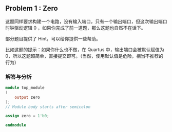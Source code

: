 ## **Problem 1 :** Zero

这题同样要求构建一个电路，没有输入端口，只有一个输出端口，但这次输出端口时钟驱动逻辑 0 ，如果你完成了前一道题，那么这题也自然不在话下。

部分题目提供了 Hint，可以给你提供一些帮助。

比如这题的提示：如果你什么也不做，在 Quartus 中，输出端口会被默认赋值为 0，所以这题超简单，直接提交即可。（当然，使用默认值是危险，相当不推荐的行为）

### **解答与分析**

```verilog
module top_module
(
    output zero
);
// Module body starts after semicolon

assign zero = 1'b0;

endmodule
```



